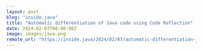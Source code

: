 ```yaml
---
layout: post
blog: "inside.java"
title: "Automatic differentiation of Java code using Code Reflection"
date: 2024-02-07T00:00:00Z
image: images/java.png
remote_url: "https://inside.java/2024/02/07/automatic-differentiation-java-code-reflection/"
---
```

